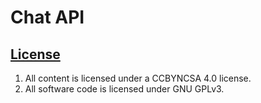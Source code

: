 # Chat API

## [License](LICENSE)

1.  All content is licensed under a CC­BY­NC­SA 4.0 license.
1.  All software code is licensed under GNU GPLv3.
